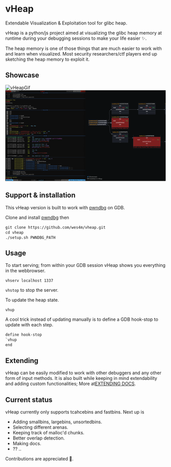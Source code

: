 # vHeap
Extendable Visualization &amp; Exploitation tool for glibc heap.

vHeap is a python/js project aimed at visualizing the glibc heap memory at runtime during your debugging sessions to make your life easier ✨.

The heap memory is one of those things that are much easier to work with and learn when visualized. Most security researchers/ctf players end up sketching the heap memory to exploit it.

## Showcase
![vHeapGif](imgs/vHeapDynamicDemo.gif)
![vHeapPng](imgs/vHeapStaticDemo.png)

## Support & installation
This vHeap version is built to work with [pwndbg](https://github.com/pwndbg/pwndbg) on GDB.

Clone and install [pwndbg](https://github.com/pwndbg/pwndbg) then
```
git clone https://github.com/wes4m/vheap.git
cd vheap
./setup.sh PWNDBG_PATH
```
## Usage
To start serving; from within your GDB session vHeap shows you everything in the webbrowser.
```
vhserv localhost 1337
```
`vhstop` to stop the server.

To update the heap state.
```
vhup
```
A cool trick instead of updating manually is to define a GDB hook-stop to update with each step.
```
define hook-stop
`vhup
end
```

## Extending
vHeap can be easily modified to work with other debuggers and any other form of input methods.
It is also built while keeping in mind extendability and adding custom functionalities; More at[EXTENDING DOCS](https://github.com/wes4m/vheap/blob/master/EXTENDING.md).


## Current status
vHeap currently only supports tcahcebins and fastbins. Next up is
-  Adding smallbins, largebins, unsortedbins.
-  Selecting different arenas.
-  Keeping track of malloc'd chunks.
-  Better overlap detection.
-  Making docs.
-  ?? ..

Contributions are appreciated 💛.
